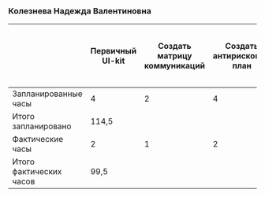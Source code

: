 ### Колезнева Надежда Валентиновна

|                         | Первичный UI-kit | Создать матрицу коммуникаций | Создать антирисковый план | Анализ поведения конкурентов в соцсетях | Создание USM | Разработка мокапов экранов | Анализ конкурентов и поиск референсов для лендинга | Разработка мокапа лендинга | Написание текстов для лендинга | Создание лендинга проекта | Внедрить instant.page в проект | Разработка бэкенда для работы с оповещениями в к. Личный кабинет | Разработка компонента Топ-бара | Интернационализация и наполнение топ-бара | Создать функцию заполнение бд плейсхолдерными данными | Разработать бекенд для комментариев | Список usecase | Разработка бэкенда для работы с баллами и статистики | Тестирование конкурентной платформы по геймификации | Доработка топ-бара | Создание пакет документов для МТС Гараж | Добавить кнопку "просмотрено" в оповещения | Предварительно разбить по релизам USM | Верстка индивидуальных заданий в личном кабинете | Плюрализация в Топ-баре | Верстка списка заявок в кабинете менеджера | Верстка компонента "Конструктор заданий" | Перенос svg в компонентах | Комментирование своего кода | Ежедневные встречи команды | Техническая дирекция проекта |
| ----------------------- | ---------------- | ---------------------------- | ------------------------- | --------------------------------------- | ------------ | -------------------------- | -------------------------------------------------- | -------------------------- | ------------------------------ | ------------------------- | ------------------------------ | ---------------------------------------------------------------- | ------------------------------ | ----------------------------------------- | ----------------------------------------------------- | ----------------------------------- | -------------- | ---------------------------------------------------- | --------------------------------------------------- | ------------------ | --------------------------------------- | ------------------------------------------ | ------------------------------------- | ------------------------------------------------ | ----------------------- | ------------------------------------------ | ---------------------------------------- | ------------------------- | --------------------------- | -------------------------- | ---------------------------- |
| Запланированные часы    | 4                | 2                            | 4                         | 4                                       | 6            | 4                          | 3                                                  | 2                          | 2                              | 2                         | 1                              | 8                                                                | 2                              | 2                                         | 1                                                     | 2                                   | 1              | 4                                                    | 2                                                   | 2                  | 8                                       | 2                                          | 4                                     | 4                                                | 1                       | 4                                          | 4                                        | 0,5                       | 8                           | 15                         | 10                           |
| Итого запланировано     | 114,5            |                              |                           |                                         |              |                            |                                                    |                            |                                |                           |                                |                                                                  |                                |                                           |                                                       |                                     |                |                                                      |
| Фактические часы        | 2                | 1                            | 2                         | 4                                       | 4            | 4                          | 2                                                  | 2                          | 2                              | 2                         | 0,5                            | 6                                                                | 2                              | 2                                         | 1                                                     | 2                                   | 0,5            | 4                                                    | 2                                                   | 2                  | 6                                       | 1                                          | 4                                     | 4                                                | 1                       | 3                                          | 2                                        | 0,5                       | 6                           | 15                         | 10                           |
| Итого фактических часов | 99,5             |                              |                           |                                         |              |                            |                                                    |                            |                                |                           |                                |                                                                  |                                |                                           |                                                       |                                     |                |
